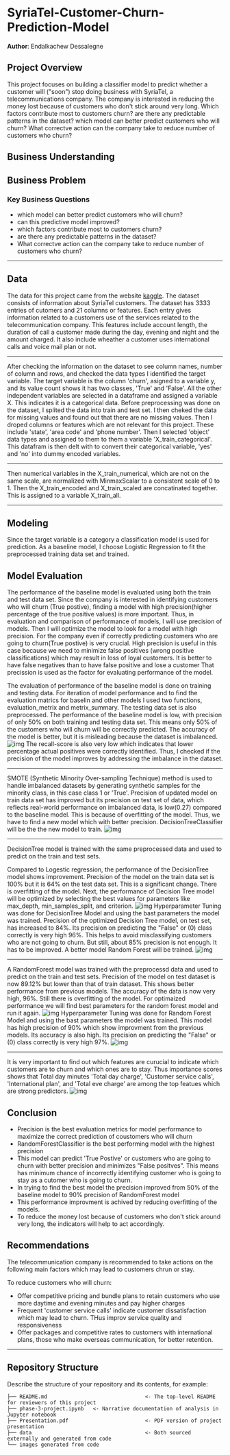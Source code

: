 # SyriaTel-Customer-Churn-Prediction-Model
**Author**: Endalkachew Dessalegne

## Project Overview
This project focuses on building a classifier model to predict whether a customer will ("soon") stop doing business with SyriaTel, a telecommunications company. The company is interested in reducing the money lost because of customers who don't stick around very long. Which factors contribute most to customers churn? are there any predictable patterns in the dataset? which model can better predict customers who will churn? What correctve action can the company take to reduce number of customers who churn?

## Business Understanding 
 ## Business Problem 
 ### Key Business Questions 
* which model can better predict customers who will churn?
* can this predictive model improved?
* which factors contribute most to customers churn?
* are there any predictable patterns in the dataset?
* What correctve action can the company take to reduce number of customers who churn?
  
***
## Data
The data for this project came from the website [kaggle](https://www.kaggle.com/datasets/becksddf/churn-in-telecoms-dataset). 
The dataset consists of information about SyriaTel customers. The dataset has 3333 entries of cutomers and 21 columns or features. Each entry gives information related to a customers use of the services related to the telecommunication company. This features include account length, the duration of call a customer made during the day, evening and night and the amount charged. It also include wheather a customer uses international calls and voice mail plan or not.  
*** 

After checking the information on the dataset to see column names, number of column and rows, and checked the data types I identified the target variable. The target variable is the column 'churn', asigned to a variable y, and its value count shows it has two classes, 'True' and 'False'. All the other independent variables are selected in a dataframe and assigned a variable X. This indicates it is a categorical data.
Before preprocessing was done on the dataset, I splited the data into train and test set.
I then cheked the data for missing values and found out that there are no missing values. 
Then I droped columns or features which are not relevant for this project. These include 'state', 'area code' and 'phone number'.
Then I selected 'object' data types and assigned to them to them a variable 'X_train_categorical'. This datafram is then delt with to convert their categorical variable, 'yes' and 'no' into dummy encoded variables. 
***
Then numerical variables in the X_train_numerical, which are not on the same scale, are normalized with MinmaxScalar to a consistent scale of 0 to 1.
Then the X_train_encoded and X_train_scaled are concatinated together. This is assigned to a variable 
X_train_all. 

***
## Modeling 
Since the target variable is a category a classification model is used for prediction.
As a baseline model, I choose Logistic Regression to fit the preprocessed training data set and trained.

## Model Evaluation 
The performance of the baseline model is evaluated using both the train and test data set. Since the company is interested in identifying customers who will churn (True postive), finding a model with high precision(higher percentage of the true positive values) is more important. Thus, in evaluation and comparison of performance of models, I will use precision of models. Then I will optimize the model to look for a model with high precision. For the company even if correctly predicting customers who are going to churn(True postive) is very crucial. High precision is useful in this case because we need to minimize false positives (wrong positive classifications) which may result in loss of loyal customers. It is better to have false negatives than to have false positive and lose a customer
That precission is used as the factor for evaluating performance of the model.

The evaluation of performance of the baseline model is done on training and testing data. 
For iteration of model performance and to find the evaluation matrics for baselin and other models I used two functions, evaluation_metrix and metrix_summary. 
The testing data set is also preprocessed. 
The performance of the baseline model is low, with precision of only 50% on both training and testing data set. This means only 50% of the customers who will churn will be correctly predicted.
The accuracy of the model is better, but it is misleading because the dataset is imbalanced.
![img](./images/Conf_matrix_LR.png) 
The recall-score is also very low which indicates that lower percentage actual positives were correctly identified.
Thus, I checked if the precision of the model improves by addressing the imbalance in the dataset.

*** 
SMOTE (Synthetic Minority Over-sampling Technique) method is used to handle imbalanced datasets by generating synthetic samples for the minority class, in this case class 1 or 'True'. Precision of updated model on train data set has improved but its precision on test set of data, which reflects real-world performance on imbalanced data, is low(0.27) compared to the baseline model. This is because of overfitting of the model. Thus, we have to find a new model which with better precision.
DecisionTreeClassifier will be the the new model to train.
![img](./images/conf_matrix_LR_SMOTE.png) 
***
DecisionTree model is trained with the same preprocessed data and used to predict on the train and test sets. 

Compared to Logestic regression, the performance of the DecisionTree model shows improvement. Precision of the model on the train data set is 100% but it is 64% on the test data set. This is a significant change. There is overfitting of the model. Next, the performance of Decision Tree model will be optimized by selecting the best values for parameters like max_depth, min_samples_split, and criterion. 
![img](./images/conf_matrix_dtree.png)
Hyperparameter Tuning was done for DecisionTree Model and using the bast parameters the model was trained. Precision of the optimized Decision Tree model, on test set, has increased to 84%. Its precision on predicting the "False" or (0) class correctly is very high 96%. This helps to avoid misclassifying customers who are not going to churn. But still, about 85% precision is not enough. It has to be improved. A better model Random Forest will be trained. 
![img](./images/conf_matrix_dt_best.png)
***
A RandomForest model was trained with the preprocessd data and used to predict on the train and test sets. Precision of the model on test dataset is now 89.12% but lower than that of train dataset. This shows better performance from previous models. The accuracy of the data is now very high, 96%. Still there is overfitting of the model. For optimaized performance we will find best parameters for the random forest model and run it again.
![img](./images/conf_matrix_rf.png) 
Hyperparameter Tuning was done for Random Forest Model and using the bast parameters the model was trained. This model has high precision of 90% which show improvment from the previous models. Its accuracy is also high. Its precision on predicting the "False" or (0) class correctly is very high 97%. 
![img](./images/best_conf_matrix_rf.png)
*** 
It is very important to find out which features are curucial to indicate which customers are to churn and which ones are to stay. Thus importance scores shows that Total day minutes 'Total day charge', 'Customer service calls', 'International plan', and 'Total eve charge' are among the top featues which are strong predictors. 
![img](./images/feature_import.png)
 ## Conclusion 
 * Precision is the best evaluation metrics for model performance to maximize the correct prediction of coustomers who will churn
* RandomForestClassifier is the best performing model with the highest precision
* This model can predict 'True Postive' or customers who are going to churn with better precision and minimizes "False positves". This means has minimum chance of incorrectly identifying customer who is going to stay as a cutomer who is going to churn. 
* In trying to find the best model the precision improved from 50% of the baseline model to 90% precision of RandomForest model
* This performance improvment is achived by reducing overfitting of the models.
* To reduce the money lost because of customers who don't stick around very long, the indicators will help to act accordingly.

## Recommendations 
The telecommunication company is recommended to take actions on the following main factors which may lead to customers chrun or stay. 

To reduce customers who will churn: 

* Offer competitive pricing and bundle plans to retain customers who use more daytime and evening minutes and pay higher charges 
* Frequent 'customer service calls' indicate customer dissatisfaction which may lead to churn. THus improv service quality and responsiveness
*  Offer packages and competitive rates to customers with international plans, those who make overseas communication, for better retention.

  ***
## Repository Structure

Describe the structure of your repository and its contents, for example:


```
├── README.md                                <- The top-level README for reviewers of this project
├── phase-3-project.ipynb   <- Narrative documentation of analysis in Jupyter notebook
├── Presentation.pdf                         <- PDF version of project presentation
├── data                                     <- Both sourced externally and generated from code
└── images generated from code                        
```
